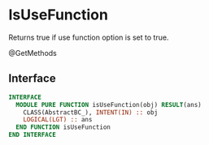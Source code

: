 # IsUseFunction

Returns true if use function option is set to true.

<span class="badge badge--secondary"> @GetMethods </span>

## Interface

```fortran
INTERFACE
  MODULE PURE FUNCTION isUseFunction(obj) RESULT(ans)
    CLASS(AbstractBC_), INTENT(IN) :: obj
    LOGICAL(LGT) :: ans
  END FUNCTION isUseFunction
END INTERFACE
```
